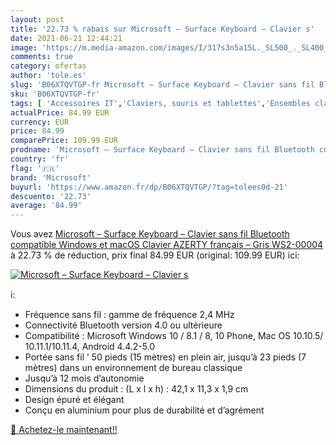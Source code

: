 ```yaml
---
layout: post
title: '22.73 % rabais sur Microsoft – Surface Keyboard – Clavier s'
date: 2021-06-21 12:44:21
image: 'https://m.media-amazon.com/images/I/317s3n5a15L._SL500_._SL400_.jpg'
comments: true
category: ofertas
author: 'tole.es'
slug: 'B06XTQVTGP-fr Microsoft – Surface Keyboard – Clavier sans fil Bluetooth...'
sku: 'B06XTQVTGP-fr'
tags: [ 'Accessoires IT','Claviers, souris et tablettes','Ensembles clavier et souris','Informatique','microsoft', ]
actualPrice: 84.99 EUR
currency: EUR
price: 84.99
comparePrice: 109.99 EUR
prodname: 'Microsoft – Surface Keyboard – Clavier sans fil Bluetooth compatible Windows et macOS  Clavier AZERTY français  – Gris  WS2-00004 '
country: 'fr'
flag: '🇫🇷'
brand: 'Microsoft'
buyurl: 'https://www.amazon.fr/dp/B06XTQVTGP/?tag=tolees0d-21'
descuento: '22.73'
average: '84.99'
---
```


Vous avez [Microsoft – Surface Keyboard – Clavier sans fil Bluetooth compatible Windows et macOS  Clavier AZERTY français  – Gris  WS2-00004 ](https://www.amazon.fr/dp/B06XTQVTGP/?tag=tolees0d-21)  à  22.73 % de réduction, prix final  84.99 EUR (original: 109.99 EUR) ici:

[![Microsoft – Surface Keyboard – Clavier s](https://m.media-amazon.com/images/I/317s3n5a15L._SL500_._SL400_.jpg)](https://www.amazon.fr/dp/B06XTQVTGP/?tag=tolees0d-21)

ℹ️:

- Fréquence sans fil : gamme de fréquence 2,4 MHz
- Connectivité Bluetooth version 4.0 ou ultérieure
- Compatibilité : Microsoft Windows 10 / 8.1 / 8, 10 Phone, Mac OS 10.10.5/ 10.11.1/10.11.4, Android 4.4.2-5.0
- Portée sans fil ’ 50 pieds (15 mètres) en plein air, jusqu’à 23 pieds (7 mètres) dans un environnement de bureau classique
- Jusqu’à 12 mois d’autonomie
- Dimensions du produit : (L x l x h) : 42,1 x 11,3 x 1,9 cm
- Design épuré et élégant
- Conçu en aluminium pour plus de durabilité et d’agrément

[🛒 Achetez-le maintenant!!](https://www.amazon.fr/dp/B06XTQVTGP/?tag=tolees0d-21)
